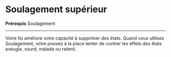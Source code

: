 # Soulagement supérieur

<p><strong>Prérequis</strong> Soulagement</p>
<hr>
<p>Votre foi améliore votre capacité à supprimer des états. Quand vous utilisez Soulagement, votre pouvez à la place tenter de contrer les effets des états aveugle, sourd, malade ou ralenti.</p>